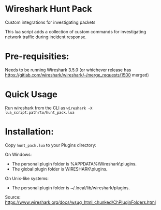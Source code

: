 # Wireshark Hunt Pack
Custom integrations for investigating packets

This lua script adds a collection of custom commands for investigating network traffic during incident response.

# Pre-requisities:
Needs to be running Wireshark 3.5.0 (or whichever release has https://gitlab.com/wireshark/wireshark/-/merge_requests/1500 merged)

# Quick Usage
Run wireshark from the CLI as `wireshark -X lua_script:path/to/hunt_pack.lua`

# Installation:
Copy `hunt_pack.lua` to your Plugins directory:

On Windows:
* The personal plugin folder is %APPDATA%\Wireshark\plugins.
* The global plugin folder is WIRESHARK\plugins.

On Unix-like systems:
* The personal plugin folder is ~/.local/lib/wireshark/plugins.

Source: https://www.wireshark.org/docs/wsug_html_chunked/ChPluginFolders.html
